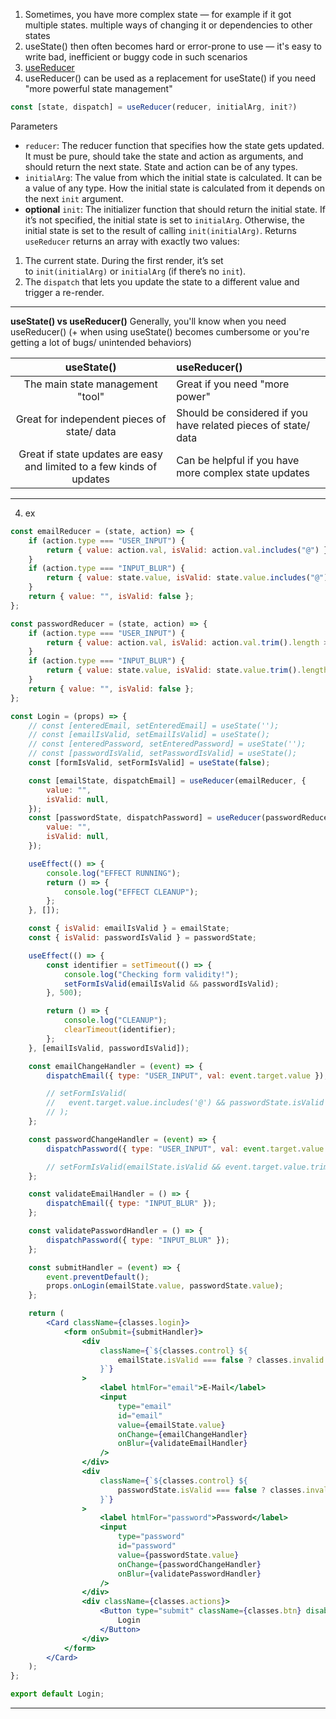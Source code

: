 1. Sometimes, you have more complex state — for example if it got multiple states. multiple ways of changing it or dependencies to other states
2. useState() then often becomes hard or error-prone to use — it's easy to write bad, inefficient or buggy code in such scenarios
3. [useReducer](https://react.dev/reference/react/useReducer)
4. useReducer() can be used as a replacement for useState() if you need "more powerful state management"

```jsx
const [state, dispatch] = useReducer(reducer, initialArg, init?)
```

Parameters

- `reducer`: The reducer function that specifies how the state gets updated. It must be pure, should take the state and action as arguments, and should return the next state. State and action can be of any types.
- `initialArg`: The value from which the initial state is calculated. It can be a value of any type. How the initial state is calculated from it depends on the next `init` argument.
- **optional** `init`: The initializer function that should return the initial state. If it’s not specified, the initial state is set to `initialArg`. Otherwise, the initial state is set to the result of calling `init(initialArg)`.
  Returns 
  `useReducer` returns an array with exactly two values:

1. The current state. During the first render, it’s set to `init(initialArg)` or `initialArg` (if there’s no `init`).
2. The `dispatch` that lets you update the state to a different value and trigger a re-render.

---

**useState() vs useReducer()**
Generally, you'll know when you need useReducer() (+ when using useState() becomes cumbersome or you're getting a lot of bugs/ unintended behaviors)

|                              useState()                               | useReducer()                                                   |
| :-------------------------------------------------------------------: | :------------------------------------------------------------- |
|                   The main state management "tool"                    | Great if you need "more power"                                 |
|              Great for independent pieces of state/ data              | Should be considered if you have related pieces of state/ data |
| Great if state updates are easy and limited to a few kinds of updates | Can be helpful if you have more complex state updates          |

---

4. ex

```jsx
const emailReducer = (state, action) => {
	if (action.type === "USER_INPUT") {
		return { value: action.val, isValid: action.val.includes("@") };
	}
	if (action.type === "INPUT_BLUR") {
		return { value: state.value, isValid: state.value.includes("@") };
	}
	return { value: "", isValid: false };
};

const passwordReducer = (state, action) => {
	if (action.type === "USER_INPUT") {
		return { value: action.val, isValid: action.val.trim().length > 6 };
	}
	if (action.type === "INPUT_BLUR") {
		return { value: state.value, isValid: state.value.trim().length > 6 };
	}
	return { value: "", isValid: false };
};

const Login = (props) => {
	// const [enteredEmail, setEnteredEmail] = useState('');
	// const [emailIsValid, setEmailIsValid] = useState();
	// const [enteredPassword, setEnteredPassword] = useState('');
	// const [passwordIsValid, setPasswordIsValid] = useState();
	const [formIsValid, setFormIsValid] = useState(false);

	const [emailState, dispatchEmail] = useReducer(emailReducer, {
		value: "",
		isValid: null,
	});
	const [passwordState, dispatchPassword] = useReducer(passwordReducer, {
		value: "",
		isValid: null,
	});

	useEffect(() => {
		console.log("EFFECT RUNNING");
		return () => {
			console.log("EFFECT CLEANUP");
		};
	}, []);

	const { isValid: emailIsValid } = emailState;
	const { isValid: passwordIsValid } = passwordState;

	useEffect(() => {
		const identifier = setTimeout(() => {
			console.log("Checking form validity!");
			setFormIsValid(emailIsValid && passwordIsValid);
		}, 500);

		return () => {
			console.log("CLEANUP");
			clearTimeout(identifier);
		};
	}, [emailIsValid, passwordIsValid]);

	const emailChangeHandler = (event) => {
		dispatchEmail({ type: "USER_INPUT", val: event.target.value });

		// setFormIsValid(
		//   event.target.value.includes('@') && passwordState.isValid
		// );
	};

	const passwordChangeHandler = (event) => {
		dispatchPassword({ type: "USER_INPUT", val: event.target.value });

		// setFormIsValid(emailState.isValid && event.target.value.trim().length > 6);
	};

	const validateEmailHandler = () => {
		dispatchEmail({ type: "INPUT_BLUR" });
	};

	const validatePasswordHandler = () => {
		dispatchPassword({ type: "INPUT_BLUR" });
	};

	const submitHandler = (event) => {
		event.preventDefault();
		props.onLogin(emailState.value, passwordState.value);
	};

	return (
		<Card className={classes.login}>
			<form onSubmit={submitHandler}>
				<div
					className={`${classes.control} ${
						emailState.isValid === false ? classes.invalid : ""
					}`}
				>
					<label htmlFor="email">E-Mail</label>
					<input
						type="email"
						id="email"
						value={emailState.value}
						onChange={emailChangeHandler}
						onBlur={validateEmailHandler}
					/>
				</div>
				<div
					className={`${classes.control} ${
						passwordState.isValid === false ? classes.invalid : ""
					}`}
				>
					<label htmlFor="password">Password</label>
					<input
						type="password"
						id="password"
						value={passwordState.value}
						onChange={passwordChangeHandler}
						onBlur={validatePasswordHandler}
					/>
				</div>
				<div className={classes.actions}>
					<Button type="submit" className={classes.btn} disabled={!formIsValid}>
						Login
					</Button>
				</div>
			</form>
		</Card>
	);
};

export default Login;
```

---
